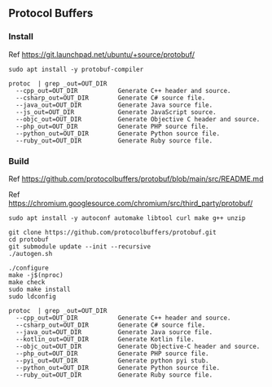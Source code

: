 ## Protocol Buffers

### Install

Ref https://git.launchpad.net/ubuntu/+source/protobuf/

```
sudo apt install -y protobuf-compiler
```

```
protoc  | grep _out=OUT_DIR
  --cpp_out=OUT_DIR           Generate C++ header and source.
  --csharp_out=OUT_DIR        Generate C# source file.
  --java_out=OUT_DIR          Generate Java source file.
  --js_out=OUT_DIR            Generate JavaScript source.
  --objc_out=OUT_DIR          Generate Objective C header and source.
  --php_out=OUT_DIR           Generate PHP source file.
  --python_out=OUT_DIR        Generate Python source file.
  --ruby_out=OUT_DIR          Generate Ruby source file.
```

### Build

Ref https://github.com/protocolbuffers/protobuf/blob/main/src/README.md

Ref https://chromium.googlesource.com/chromium/src/third_party/protobuf/

```
sudo apt install -y autoconf automake libtool curl make g++ unzip

git clone https://github.com/protocolbuffers/protobuf.git
cd protobuf
git submodule update --init --recursive
./autogen.sh

./configure
make -j$(nproc)
make check
sudo make install
sudo ldconfig
```

```
protoc  | grep _out=OUT_DIR 
  --cpp_out=OUT_DIR           Generate C++ header and source.
  --csharp_out=OUT_DIR        Generate C# source file.
  --java_out=OUT_DIR          Generate Java source file.
  --kotlin_out=OUT_DIR        Generate Kotlin file.
  --objc_out=OUT_DIR          Generate Objective-C header and source.
  --php_out=OUT_DIR           Generate PHP source file.
  --pyi_out=OUT_DIR           Generate python pyi stub.
  --python_out=OUT_DIR        Generate Python source file.
  --ruby_out=OUT_DIR          Generate Ruby source file.
```
